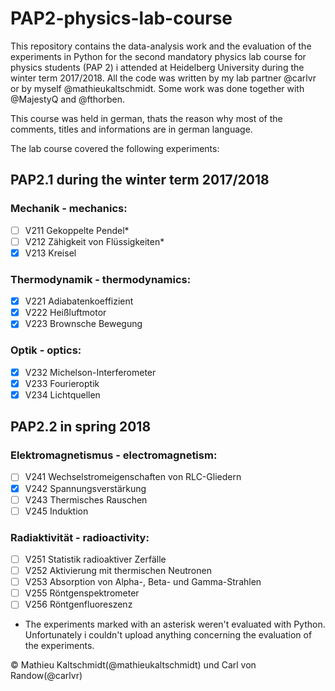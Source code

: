 # PAP2-physics-lab-course

This repository contains the data-analysis work and the evaluation of the experiments in Python for the second mandatory physics lab course for physics students (PAP 2) i attended at Heidelberg University during the winter term 2017/2018.
All the code was written by my lab partner @carlvr or by myself @mathieukaltschmidt.
Some work was done together with @MajestyQ and @fthorben.

This course was held in german, thats the reason why most of the comments, titles and informations are in german language.

The lab course covered the following experiments:

## PAP2.1 during the winter term 2017/2018

### Mechanik - mechanics:

- [ ] V211 Gekoppelte Pendel*
- [ ] V212 Zähigkeit von Flüssigkeiten*
- [x] V213 Kreisel

### Thermodynamik - thermodynamics:

- [x] V221 Adiabatenkoeffizient
- [x] V222 Heißluftmotor
- [x] V223 Brownsche Bewegung

### Optik - optics:

- [x] V232 Michelson-Interferometer
- [x] V233 Fourieroptik
- [x] V234 Lichtquellen

## PAP2.2 in spring 2018

### Elektromagnetismus - electromagnetism:

- [ ] V241 Wechselstromeigenschaften von RLC-Gliedern
- [x] V242 Spannungsverstärkung
- [ ] V243 Thermisches Rauschen
- [ ] V245 Induktion

### Radiaktivität - radioactivity:

- [ ] V251 Statistik radioaktiver Zerfälle
- [ ] V252 Aktivierung mit thermischen Neutronen
- [ ] V253 Absorption von Alpha-, Beta- und Gamma-Strahlen
- [ ] V255 Röntgenspektrometer
- [ ] V256 Röntgenfluoreszenz

* The experiments marked with an asterisk weren't evaluated with Python. Unfortunately i couldn't upload anything concerning the evaluation of the experiments.

© Mathieu Kaltschmidt(@mathieukaltschmidt) und Carl von Randow(@carlvr)
